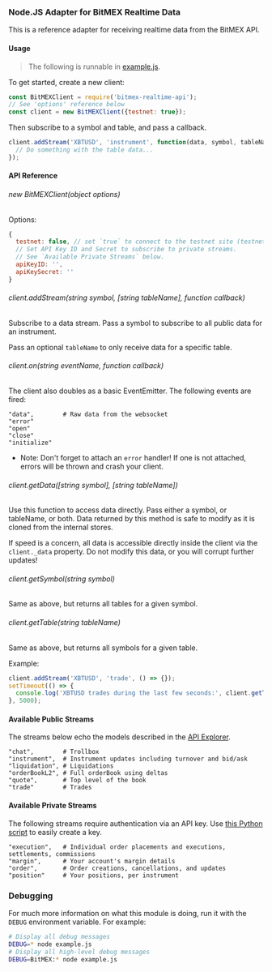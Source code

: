 ### Node.JS Adapter for BitMEX Realtime Data

This is a reference adapter for receiving realtime data from the BitMEX API.

#### Usage

> The following is runnable in [example.js](example.js).

To get started, create a new client:

```js
const BitMEXClient = require('bitmex-realtime-api');
// See 'options' reference below
const client = new BitMEXClient({testnet: true});
```

Then subscribe to a symbol and table, and pass a callback.

```js
client.addStream('XBTUSD', 'instrument', function(data, symbol, tableName) {
  // Do something with the table data...
});
```

#### API Reference

###### new BitMEXClient(object options)

Options:

```js
{
  testnet: false, // set `true` to connect to the testnet site (testnet.bitmex.com)
  // Set API Key ID and Secret to subscribe to private streams.
  // See `Available Private Streams` below.
  apiKeyID: '',
  apiKeySecret: ''
}
```

###### client.addStream(string symbol, [string tableName], function callback)

Subscribe to a data stream. Pass a symbol to subscribe to all public data for an instrument.

Pass an optional `tableName` to only receive data for a specific table.

###### client.on(string eventName, function callback)

The client also doubles as a basic EventEmitter. The following events are fired:

```
"data",        # Raw data from the websocket
"error"
"open"
"close"
"initialize"
```

* Note: Don't forget to attach an `error` handler! If one is not attached, errors will be thrown
and crash your client.

###### client.getData([string symbol], [string tableName])

Use this function to access data directly. Pass either a symbol, or tableName, or both.
Data returned by this method is safe to modify as it is cloned from the internal stores.

If speed is a concern, all data is accessible directly inside the client via the `client._data` property.
Do not modify this data, or you will corrupt further updates!

###### client.getSymbol(string symbol)

Same as above, but returns all tables for a given symbol.

###### client.getTable(string tableName)

Same as above, but returns all symbols for a given table.

Example:
```js
client.addStream('XBTUSD', 'trade', () => {});
setTimeout(() => {
  console.log('XBTUSD trades during the last few seconds:', client.getTable('trade').XBTUSD);
}, 5000);
```

#### Available Public Streams

The streams below echo the models described in the [API Explorer](https://www.bitmex.com/api/explorer).

```
"chat",        # Trollbox
"instrument",  # Instrument updates including turnover and bid/ask
"liquidation", # Liquidations
"orderBookL2", # Full orderBook using deltas
"quote",       # Top level of the book
"trade"        # Trades
```

#### Available Private Streams

The following streams require authentication via an API key. Use
[this Python script](https://github.com/BitMEX/market-maker/blob/master/generate-api-key.py) to easily create a key.

```
"execution",   # Individual order placements and executions, settlements, commissions
"margin",      # Your account's margin details
"order",       # Order creations, cancellations, and updates
"position"     # Your positions, per instrument
```

### Debugging

For much more information on what this module is doing, run it with the `DEBUG` environment variable. For example:

```bash
# Display all debug messages
DEBUG=* node example.js
# Display all high-level debug messages
DEBUG=BitMEX:* node example.js
```
